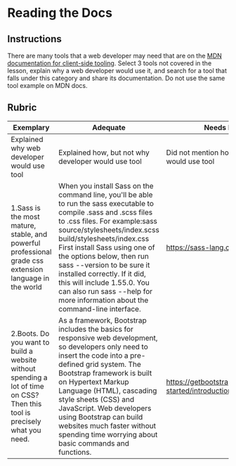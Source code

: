 # Reading the Docs

## Instructions

There are many tools that a web developer may need that are on the [MDN documentation for client-side tooling](https://developer.mozilla.org/docs/Learn/Tools_and_testing/Understanding_client-side_tools/Overview). Select 3 tools not covered in the lesson, explain why a web developer would use it, and search for a tool that falls under this category and share its documentation. Do not use the same tool example on MDN docs.

## Rubric

Exemplary | Adequate | Needs Improvement
--- | --- | -- |
|Explained why web developer would use tool | Explained how, but not why developer would use tool | Did not mention how or why a developer would use tool |
1.Sass is the most mature, stable, and powerful professional grade css extension language in the world	| When you install Sass on the command line, you'll be able to run the sass executable to compile .sass and .scss files to .css files. For example:sass source/stylesheets/index.scss build/stylesheets/index.css First install Sass using one of the options below, then run sass --version to be sure it installed correctly. If it did, this will include 1.55.0. You can also run sass --help for more information about the command-line interface.| https://sass-lang.com/documentation/  |
|2.Boots. Do you want to build a website without spending a lot of time on CSS? Then this tool is precisely what you need. |As a framework, Bootstrap includes the basics for responsive web development, so developers only need to insert the code into a pre-defined grid system. The Bootstrap framework is built on Hypertext Markup Language (HTML), cascading style sheets (CSS) and JavaScript. Web developers using Bootstrap can build websites much faster without spending time worrying about basic commands and functions. | https://getbootstrap.com/docs/5.2/getting-started/introduction/ 

